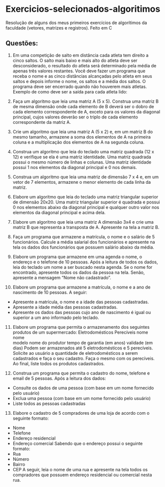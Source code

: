 # Exercicios-selecionados-algoritimos
Resolução de alguns dos meus primeiros exercícios de algorítimos da faculdade (vetores, matrizes e registros). Feito em C

## Questões:
01.	Em uma competição de salto em distância cada atleta tem direito a cinco saltos. O salto mais baixo e mais alto do atleta deve ser desconsiderado, o resultado do atleta será determinado pela média de apenas três valores restantes. Você deve fazer um programa que receba o nome e as cinco distâncias alcançadas pelo atleta em seus saltos e depois informe o nome, os saltos e a média dos saltos. O programa deve ser encerrado quando não houverem mais atletas. Exemplo de como deve ser a saída para cada atleta lido:

02. Faça um algoritmo que leia uma matriz A (5 x 5). Construa uma matriz B de mesma dimensão onde cada elemento de B deverá ser o dobro de cada elemento correspondente de A, exceto para os valores da diagonal principal, cujos valores deverão ser o triplo de cada elemento correspondente da matriz A.

03. Crie um algoritmo que leia uma matriz A (5 x 2) e, em um matriz  B do mesmo tamanho, armazene a soma dos elementos de A na primeira coluna e a multiplicação dos elementos de A na segunda coluna.

04. Construa um algoritmo que leia do teclado uma matriz quadrada (12 x 12) e verifique se ela é uma matriz identidade. Uma matriz quadrada possui o mesmo número de linhas e colunas. Uma matriz identidade possui 1 nos elementos da diagonal principal e 0 nos demais.

05. Construa um algoritmo que leia uma matriz de dimensão 7 x 4 e, em um vetor de 7 elementos, armazene o menor elemento de cada linha da matriz.

06. Elabore um algoritmo que leia do teclado uma matriz triangular superior de dimensão 20x20. Uma matriz triangular superior é quadrada e possui 0 nos elementos abaixo da diagonal principal e qualquer outro valor nos elementos da diagonal principal e acima dela.

07. Elabore um algoritmo que leia uma matriz A dimensão 3x4 e crie uma matriz B que representa a transposta de A. Apresente na tela a matriz B.

08. Faça um programa que armazene a matrícula, o nome e o salário de 5 funcionários. Calcule a média salarial dos funcionários e apresente na tela os dados dos funcionários que possuem salário abaixo da média.

09. Elabore um programa que armazene em uma agenda o nome, o endereço e o telefone de 10 pessoas. Após a leitura de todos os dados, leia do teclado um nome a ser buscado nesta agenda. Se o nome for encontrado, apresente todos os dados da pessoa na tela. Senão, apresente a mensagem “Nome não cadastrado”.

10. Elabore um programa que armazene a matrícula, o nome e a ano de nascimento de 10 pessoas. A seguir:
  - Apresente a matrícula, o nome e a idade das pessoas cadastradas.
  - Apresente a idade média das pessoas cadastradas.
  - Apresente os dados das pessoas cujo ano de nascimento é igual ou superior a um ano informado pelo teclado.

11. Elabore um programa que permita o armazenamento dos seguintes produtos de um supermercado:
  Eletrodomésticos			            Perecíveis
  nome				                      nome    			
  modelo				                    nome do produtor
  tempo de garantia (em anos)  	    validade (em dias) 
Podem ser armazenados até 5 eletrodomésticos e 5 perecíveis. Solicite ao usuário a quantidade de eletrodomésticos a serem cadastrados e faça o seu cadastro. Faça o mesmo com os perecíveis. Ao final, liste todos os produtos cadastrados.

12. Construa um programa que permita o cadastro do nome, telefone e email de 5 pessoas. Após a leitura dos dados: 
  - Consulte os dados de uma pessoa (com base em um nome fornecido pelo usuário)
  - Exclua uma pessoa (com base em um nome fornecido pelo usuário)
  - Liste todos as pessoas cadastradas

13. Elabore o cadastro de 5 compradores de uma loja de acordo com o seguinte formato:
  - Nome
  - Telefone
  - Endereço residencial
  - Endereço comercial
  Sabendo que o endereço possui o seguinte formato:
  - Rua
  - Número
  - Bairro
  - CEP
  A seguir, leia o nome de uma rua e apresente na tela todos os compradores que possuem endereço residencial ou comercial nesta rua.
